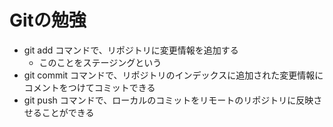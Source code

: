 # Gitの勉強
- git add コマンドで、リポジトリに変更情報を追加する
   - このことをステージングという
- git commit コマンドで、リポジトリのインデックスに追加された変更情報にコメントをつけてコミットできる
- git push コマンドで、ローカルのコミットをリモートのリポジトリに反映させることができる
